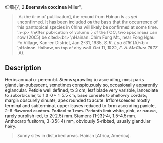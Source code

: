 红细心",
2.**Boerhavia coccinea** Miller",

> [At the time of publication], the record from Hainan is as yet unconfirmed. It has been included on the basis that the occurrence of this pantropical species in China will likely be confirmed at some time.&#x0D;\n&lt;p&gt;&#x0D;\nAfter publication of volume 5 of the FOC, two specimens can now (2005) be cited:&lt;br&gt;&#x0D;\nHainan: Chim Fung Mt., near Fong Ngau Po Village, Kan-en District, Jan 2-31, 1935, *S. K. Lau 5116* (A)&lt;br&gt;&#x0D;\nHainan: Haihow, on top of city wall, Oct 11, 1922, *F. A. McClure 7577* (A).

## Description
Herbs annual or perennial. Stems sprawling to ascending, most parts glandular-pubescent, sometimes conspicuously so, occasionally apparently eglandular. Petiole well defined, to 3 cm; leaf blade very variable, lanceolate to suborbicular, to 1.8-6 × 1-5.5 cm, base cuneate to shallowly cordate, margin obscurely sinuate, apex rounded to acute. Inflorescences mostly terminal and subterminal, upper leaves reduced to form ascending panicle, 2-8-flowered clusters. Pedicel to 1 mm. Perianth limb white, pink, or mauve, rarely purplish red, to 2(-2.5) mm. Stamens (1-)3(-4), 1.5-4.5 mm. Anthocarp fusiform, 3-3.5(-4) mm, obviously 5-ribbed, usually glandular hairy.

> Sunny sites in disturbed areas. Hainan [Africa, America].
